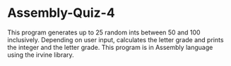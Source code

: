 # Assembly-Quiz-4
This program generates up to 25 random ints between 50 and 100 inclusively.  Depending on user input, calculates the letter grade and prints the integer and the letter grade. This program is in Assembly language using the irvine library.

